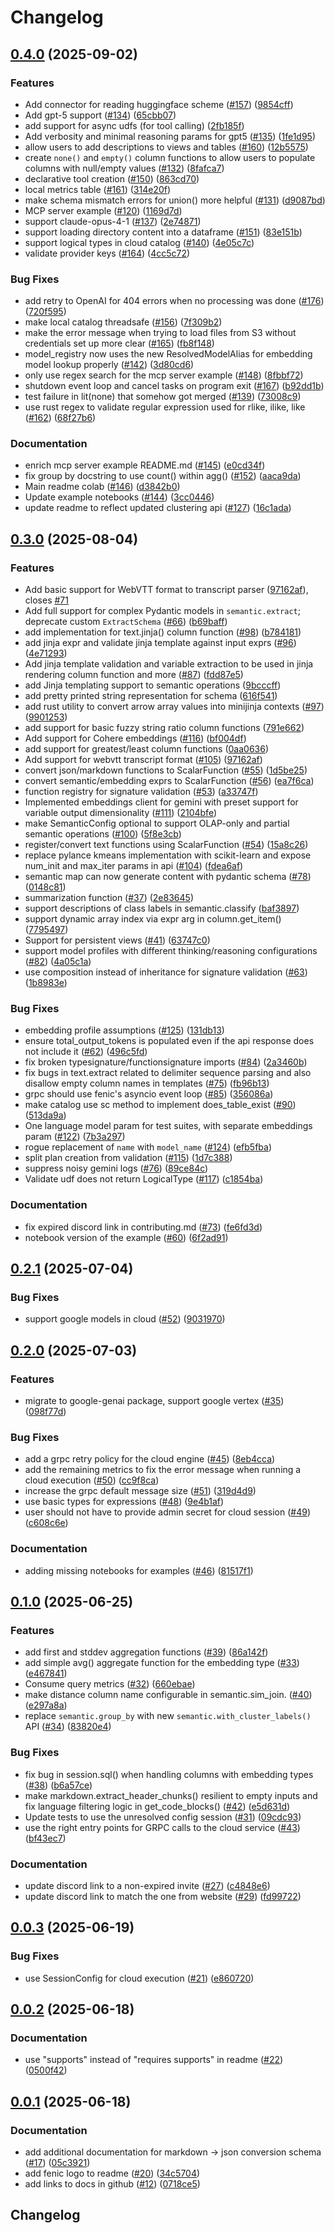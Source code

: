 # Changelog

## [0.4.0](https://github.com/typedef-ai/fenic/compare/v0.3.0...v0.4.0) (2025-09-02)


### Features

* Add connector for reading huggingface scheme ([#157](https://github.com/typedef-ai/fenic/issues/157)) ([9854cff](https://github.com/typedef-ai/fenic/commit/9854cffe2fcda1ae846846854071ec85b303f66c))
* Add gpt-5 support ([#134](https://github.com/typedef-ai/fenic/issues/134)) ([65cbb07](https://github.com/typedef-ai/fenic/commit/65cbb07eef63bd756b7129dafa16acab744c4a7f))
* add support for async udfs (for tool calling) ([2fb185f](https://github.com/typedef-ai/fenic/commit/2fb185fe8ce86423abd332d8ece2666802be5f12))
* Add verbosity and minimal reasoning params for gpt5 ([#135](https://github.com/typedef-ai/fenic/issues/135)) ([1fe1d95](https://github.com/typedef-ai/fenic/commit/1fe1d95b04c0f1ae30c08204d8700d554d57c0ae))
* allow users to add descriptions to views and tables ([#160](https://github.com/typedef-ai/fenic/issues/160)) ([12b5575](https://github.com/typedef-ai/fenic/commit/12b5575e39e60e54927e5815e64dcdcaf2d01d99))
* create `none()` and `empty()` column functions to allow users to populate columns with null/empty values ([#132](https://github.com/typedef-ai/fenic/issues/132)) ([8fafca7](https://github.com/typedef-ai/fenic/commit/8fafca7f4a55eb58ea36d69c4df007c0b7484e8a))
* declarative tool creation ([#150](https://github.com/typedef-ai/fenic/issues/150)) ([863cd70](https://github.com/typedef-ai/fenic/commit/863cd70c3f9d979b84988ad18defb9204d242fb8))
* local metrics table ([#161](https://github.com/typedef-ai/fenic/issues/161)) ([314e20f](https://github.com/typedef-ai/fenic/commit/314e20fca1bd81f554dd2a73df33f9cd3d4869af))
* make schema mismatch errors for union() more helpful ([#131](https://github.com/typedef-ai/fenic/issues/131)) ([d9087bd](https://github.com/typedef-ai/fenic/commit/d9087bdeb36570ae73c3695cb8c8c544ea734eec))
* MCP server example ([#120](https://github.com/typedef-ai/fenic/issues/120)) ([1169d7d](https://github.com/typedef-ai/fenic/commit/1169d7dbf5199e29e6b2667607e9efe96ff680a0))
* support claude-opus-4-1 ([#137](https://github.com/typedef-ai/fenic/issues/137)) ([2e74871](https://github.com/typedef-ai/fenic/commit/2e74871c9e87917d9e216d253c252aa8917f799f))
* support loading directory content into a dataframe ([#151](https://github.com/typedef-ai/fenic/issues/151)) ([83e151b](https://github.com/typedef-ai/fenic/commit/83e151b1bee0b73c315f81a966c059f2a83531f5))
* support logical types in cloud catalog  ([#140](https://github.com/typedef-ai/fenic/issues/140)) ([4e05c7c](https://github.com/typedef-ai/fenic/commit/4e05c7c884835a7987a7bdcd5d5e61076fe5b065))
* validate provider keys ([#164](https://github.com/typedef-ai/fenic/issues/164)) ([4cc5c72](https://github.com/typedef-ai/fenic/commit/4cc5c723ebb953b7604b1544794832f7f4b9f694))


### Bug Fixes

* add retry to OpenAI for 404 errors when no processing was done ([#176](https://github.com/typedef-ai/fenic/issues/176)) ([720f595](https://github.com/typedef-ai/fenic/commit/720f5952b3624cf91ba150a7a0b08852d3d6fc88))
* make local catalog threadsafe ([#156](https://github.com/typedef-ai/fenic/issues/156)) ([7f309b2](https://github.com/typedef-ai/fenic/commit/7f309b22026df7d2e677ce733349969e30139bac))
* make the error message when trying to load files from S3 without credentials set up more clear ([#165](https://github.com/typedef-ai/fenic/issues/165)) ([fb8f148](https://github.com/typedef-ai/fenic/commit/fb8f148abf9da5b5e490c3347dc8b2bda9b5e823))
* model_registry now uses the new ResolvedModelAlias for embedding model lookup properly ([#142](https://github.com/typedef-ai/fenic/issues/142)) ([3d80cd6](https://github.com/typedef-ai/fenic/commit/3d80cd6ee864d21010f213d6ed5a5f7d3205c72e))
* only use regex search for the mcp server example ([#148](https://github.com/typedef-ai/fenic/issues/148)) ([8fbbf72](https://github.com/typedef-ai/fenic/commit/8fbbf7288f0425a94d17c2db318778004fd0a3d5))
* shutdown event loop and cancel tasks on program exit ([#167](https://github.com/typedef-ai/fenic/issues/167)) ([b92dd1b](https://github.com/typedef-ai/fenic/commit/b92dd1b1b9c294bb76db1467555d88e2060d1e3f))
* test failure in lit(none) that somehow got merged ([#139](https://github.com/typedef-ai/fenic/issues/139)) ([73008c9](https://github.com/typedef-ai/fenic/commit/73008c9b608f75042086adf9f0a452722d87786c))
* use rust regex to validate regular expression used for rlike, ilike, like ([#162](https://github.com/typedef-ai/fenic/issues/162)) ([68f27b6](https://github.com/typedef-ai/fenic/commit/68f27b6153823a0b2f0f30ba4b964a8baeacbce8))


### Documentation

* enrich mcp server example README.md ([#145](https://github.com/typedef-ai/fenic/issues/145)) ([e0cd34f](https://github.com/typedef-ai/fenic/commit/e0cd34fb4391ca99e3ece6315133390667d6d269))
* fix group by docstring to use count() within agg() ([#152](https://github.com/typedef-ai/fenic/issues/152)) ([aaca9da](https://github.com/typedef-ai/fenic/commit/aaca9daf6d67d8785fc49d1eb9d0f2d22cc24829))
* Main readme colab ([#146](https://github.com/typedef-ai/fenic/issues/146)) ([d3842b0](https://github.com/typedef-ai/fenic/commit/d3842b0defc1283ede02afb2238ef5c1bcaaac37))
* Update example notebooks ([#144](https://github.com/typedef-ai/fenic/issues/144)) ([3cc0446](https://github.com/typedef-ai/fenic/commit/3cc044614c6203dfb7f0a354a382e9d3a416552a))
* update readme to reflect updated clustering api ([#127](https://github.com/typedef-ai/fenic/issues/127)) ([16c1ada](https://github.com/typedef-ai/fenic/commit/16c1ada9bdea9b17b499524e31c950c6d721345f))

## [0.3.0](https://github.com/typedef-ai/fenic/compare/v0.2.1...v0.3.0) (2025-08-04)


### Features

* Add basic support for WebVTT format to transcript parser ([97162af](https://github.com/typedef-ai/fenic/commit/97162afc50e6c56cc3add7efdb65907bb766d8ab)), closes [#71](https://github.com/typedef-ai/fenic/issues/71)
* Add full support for complex Pydantic models in `semantic.extract`; deprecate custom `ExtractSchema` ([#66](https://github.com/typedef-ai/fenic/issues/66)) ([b69baff](https://github.com/typedef-ai/fenic/commit/b69baffd6a991a769158f34945eca093457f9c96))
* add implementation for text.jinja() column function ([#98](https://github.com/typedef-ai/fenic/issues/98)) ([b784181](https://github.com/typedef-ai/fenic/commit/b78418155f5831133b7b28e338f41d48d83e97c5))
* add jinja expr and validate jinja template against input exprs ([#96](https://github.com/typedef-ai/fenic/issues/96)) ([4e71293](https://github.com/typedef-ai/fenic/commit/4e71293552a544854338dcca3bd4a504b119f984))
* Add jinja template validation and variable extraction to be used in jinja rendering column function and more ([#87](https://github.com/typedef-ai/fenic/issues/87)) ([fdd87e5](https://github.com/typedef-ai/fenic/commit/fdd87e548d16a23a109d630683c8576f23e9c886))
* add Jinja templating support to semantic operations ([9bcccff](https://github.com/typedef-ai/fenic/commit/9bcccff0a32372ba2a0a34a4443f4fdc3857a0ec))
* add pretty printed string representation for schema ([616f541](https://github.com/typedef-ai/fenic/commit/616f54104d897f0968939223071065b328e80495))
* add rust utility to convert arrow array values into minijinja contexts ([#97](https://github.com/typedef-ai/fenic/issues/97)) ([9901253](https://github.com/typedef-ai/fenic/commit/99012535f5d61d7ed4cce2d5d875b208c4aaf9ee))
* add support for basic fuzzy string ratio column functions ([791e662](https://github.com/typedef-ai/fenic/commit/791e662c7f96cb0445a71f52fd6ec0c84d4272eb))
* Add support for Cohere embeddings ([#116](https://github.com/typedef-ai/fenic/issues/116)) ([bf004df](https://github.com/typedef-ai/fenic/commit/bf004dfd3d193fcc9b3586dd3a52c5a41b7e6313))
* add support for greatest/least column functions ([0aa0636](https://github.com/typedef-ai/fenic/commit/0aa06365cba31c531fcdfed913cb422789f0baa3))
* Add support for webvtt transcript format ([#105](https://github.com/typedef-ai/fenic/issues/105)) ([97162af](https://github.com/typedef-ai/fenic/commit/97162afc50e6c56cc3add7efdb65907bb766d8ab))
* convert json/markdown functions to ScalarFunction ([#55](https://github.com/typedef-ai/fenic/issues/55)) ([1d5be25](https://github.com/typedef-ai/fenic/commit/1d5be2535e98dbd9b9c6f2e583b305caf5544c26))
* convert semantic/embedding exprs to ScalarFunction ([#56](https://github.com/typedef-ai/fenic/issues/56)) ([ea7f6ca](https://github.com/typedef-ai/fenic/commit/ea7f6ca778674f959a058eacbf54558d52581c23))
* function registry for signature validation ([#53](https://github.com/typedef-ai/fenic/issues/53)) ([a33747f](https://github.com/typedef-ai/fenic/commit/a33747f5c9527eb79b12e28ce6355bf73ed9fcd6))
* Implemented embeddings client for gemini with preset support for variable output dimensionality ([#111](https://github.com/typedef-ai/fenic/issues/111)) ([2104bfe](https://github.com/typedef-ai/fenic/commit/2104bfea3b66a9e71eedfbae95c3275218759710))
* make SemanticConfig optional to support OLAP-only and partial semantic operations ([#100](https://github.com/typedef-ai/fenic/issues/100)) ([5f8e3cb](https://github.com/typedef-ai/fenic/commit/5f8e3cb45af83ce62a4b99aa64dbffe323d0223a))
* register/convert text functions using ScalarFunction ([#54](https://github.com/typedef-ai/fenic/issues/54)) ([15a8c26](https://github.com/typedef-ai/fenic/commit/15a8c2647ba31adc743248719e7d48cb130a9705))
* replace pylance kmeans implementation with scikit-learn and expose num_init and max_iter params in api ([#104](https://github.com/typedef-ai/fenic/issues/104)) ([fdea6af](https://github.com/typedef-ai/fenic/commit/fdea6afc358935f6886c58c18095198a0f390a50))
* semantic map can now generate content with pydantic schema ([#78](https://github.com/typedef-ai/fenic/issues/78)) ([0148c81](https://github.com/typedef-ai/fenic/commit/0148c8155631ba52dcaf1f02e7ab9b3aee76ae34))
* summarization function ([#37](https://github.com/typedef-ai/fenic/issues/37)) ([2e83645](https://github.com/typedef-ai/fenic/commit/2e8364547910439544c7f37b16f70fc0311d0e57))
* support descriptions of class labels in semantic.classify ([baf3897](https://github.com/typedef-ai/fenic/commit/baf38971415844a919b674a97d4e6050b52ca831))
* support dynamic array index via expr arg in column.get_item() ([7795497](https://github.com/typedef-ai/fenic/commit/779549733c9c130cf3d7c1e3b5eeebe3a72c1640))
* Support for persistent views ([#41](https://github.com/typedef-ai/fenic/issues/41)) ([63747c0](https://github.com/typedef-ai/fenic/commit/63747c0cbfb0906248f20d6954a57cccc297b089))
* support model profiles with different thinking/reasoning configurations ([#82](https://github.com/typedef-ai/fenic/issues/82)) ([4a05c1a](https://github.com/typedef-ai/fenic/commit/4a05c1a4248781df3326949437f9cc260347e90c))
* use composition instead of inheritance for signature validation ([#63](https://github.com/typedef-ai/fenic/issues/63)) ([1b8983e](https://github.com/typedef-ai/fenic/commit/1b8983eb1bbfea515c63beb5aaf556400aadc153))


### Bug Fixes

* embedding profile assumptions ([#125](https://github.com/typedef-ai/fenic/issues/125)) ([131db13](https://github.com/typedef-ai/fenic/commit/131db13df6c69e8143994b972bd2e70e239db894))
* ensure total_output_tokens is populated even if the api response does not include it ([#62](https://github.com/typedef-ai/fenic/issues/62)) ([496c5fd](https://github.com/typedef-ai/fenic/commit/496c5fd1d17f9fd84ceb74bd863ac61d095b9eea))
* fix broken typesignature/functionsignature imports ([#84](https://github.com/typedef-ai/fenic/issues/84)) ([2a3460b](https://github.com/typedef-ai/fenic/commit/2a3460ba66cc93f785745265833a930f72409d31))
* fix bugs in text.extract related to delimiter sequence parsing and also disallow empty column names in templates ([#75](https://github.com/typedef-ai/fenic/issues/75)) ([fb96b13](https://github.com/typedef-ai/fenic/commit/fb96b13fcb7cf99d4625f9a6a5b481d179bb2d6e))
* grpc should use fenic's asyncio event loop ([#85](https://github.com/typedef-ai/fenic/issues/85)) ([356086a](https://github.com/typedef-ai/fenic/commit/356086ac0ac40d344833b5227afb190efae8e146))
* make catalog use sc method to implement does_table_exist ([#90](https://github.com/typedef-ai/fenic/issues/90)) ([513da9a](https://github.com/typedef-ai/fenic/commit/513da9a4f6f7fae58873df5bc233bd09319432f9))
* One language model param for test suites, with separate embeddings param ([#122](https://github.com/typedef-ai/fenic/issues/122)) ([7b3a297](https://github.com/typedef-ai/fenic/commit/7b3a2976d60bb9f3645590c7e7dcb2e3c020b300))
* rogue replacement of `name` with `model_name` ([#124](https://github.com/typedef-ai/fenic/issues/124)) ([efb5fba](https://github.com/typedef-ai/fenic/commit/efb5fba65b2e7f3a6e698327042a63b60190ed86))
* split plan creation from validation ([#115](https://github.com/typedef-ai/fenic/issues/115)) ([1d7c388](https://github.com/typedef-ai/fenic/commit/1d7c388005bbe097bf510b8169c855c83a5a865e))
* suppress noisy gemini logs ([#76](https://github.com/typedef-ai/fenic/issues/76)) ([89ce84c](https://github.com/typedef-ai/fenic/commit/89ce84c4d8fd8b57ec792b72b071feac405bce6e))
* Validate udf does not return LogicalType ([#117](https://github.com/typedef-ai/fenic/issues/117)) ([c1854ba](https://github.com/typedef-ai/fenic/commit/c1854ba991053bc77ec12bb2771f7dd20de9affd))


### Documentation

* fix expired discord link in contributing.md ([#73](https://github.com/typedef-ai/fenic/issues/73)) ([fe6fd3d](https://github.com/typedef-ai/fenic/commit/fe6fd3d6621a05814848d7b9cca54536e0336139))
* notebook version of the example ([#60](https://github.com/typedef-ai/fenic/issues/60)) ([6f2ad91](https://github.com/typedef-ai/fenic/commit/6f2ad91af9c82aa3085c901cc064b657ceb42cd7))

## [0.2.1](https://github.com/typedef-ai/fenic/compare/v0.2.0...v0.2.1) (2025-07-04)


### Bug Fixes

* support google models in cloud ([#52](https://github.com/typedef-ai/fenic/issues/52)) ([9031970](https://github.com/typedef-ai/fenic/commit/903197009fd5c4d9dfa8da086d40479e08d2b3e6))

## [0.2.0](https://github.com/typedef-ai/fenic/compare/v0.1.0...v0.2.0) (2025-07-03)


### Features

* migrate to google-genai package, support google vertex ([#35](https://github.com/typedef-ai/fenic/issues/35)) ([098f77d](https://github.com/typedef-ai/fenic/commit/098f77d515b70ddb0d64930dbdab76df425559b9))


### Bug Fixes

* add a grpc retry policy for the cloud engine ([#45](https://github.com/typedef-ai/fenic/issues/45)) ([8eb4cca](https://github.com/typedef-ai/fenic/commit/8eb4cca25bfc2f4464085c478f0a2328abfcfde4))
* add the remaining metrics to fix the error message when running a cloud execution ([#50](https://github.com/typedef-ai/fenic/issues/50)) ([cc9f8ca](https://github.com/typedef-ai/fenic/commit/cc9f8caa6e13374a375e63621e35e68fa39d01ea))
* increase the grpc default message size ([#51](https://github.com/typedef-ai/fenic/issues/51)) ([319d4d9](https://github.com/typedef-ai/fenic/commit/319d4d9ad89442fffe60e4cf4570da6da0c882c8))
* use basic types for expressions ([#48](https://github.com/typedef-ai/fenic/issues/48)) ([9e4b1af](https://github.com/typedef-ai/fenic/commit/9e4b1afa4c3272240f6e5ef9d43d7e495dd28c75))
* user should not have to provide admin secret for cloud session ([#49](https://github.com/typedef-ai/fenic/issues/49)) ([c608c6e](https://github.com/typedef-ai/fenic/commit/c608c6e5b0b08842b54c10236a57e6888f0a15fd))


### Documentation

* adding missing notebooks for examples ([#46](https://github.com/typedef-ai/fenic/issues/46)) ([81517f1](https://github.com/typedef-ai/fenic/commit/81517f1637b23d225d4b88d0e861549581181796))

## [0.1.0](https://github.com/typedef-ai/fenic/compare/v0.0.3...v0.1.0) (2025-06-25)


### Features

* add first and stddev aggregation functions ([#39](https://github.com/typedef-ai/fenic/issues/39)) ([86a142f](https://github.com/typedef-ai/fenic/commit/86a142f67a865600a80f13dc38b1830c8493cc85))
* add simple avg() aggregate function for the embedding type ([#33](https://github.com/typedef-ai/fenic/issues/33)) ([e467841](https://github.com/typedef-ai/fenic/commit/e467841ef6f4f4e950373d502f2cc28521534dab))
* Consume query metrics ([#32](https://github.com/typedef-ai/fenic/issues/32)) ([660ebae](https://github.com/typedef-ai/fenic/commit/660ebae4c227bf06c5896f6317b767be8111a5b4))
* make distance column name configurable in semantic.sim_join. ([#40](https://github.com/typedef-ai/fenic/issues/40)) ([e297a8a](https://github.com/typedef-ai/fenic/commit/e297a8ab3e3e23d03624b236646f1c400dd662f6))
* replace `semantic.group_by` with new `semantic.with_cluster_labels()` API ([#34](https://github.com/typedef-ai/fenic/issues/34)) ([83820e4](https://github.com/typedef-ai/fenic/commit/83820e4f4f918e6d07442b7557850528a713ae16))


### Bug Fixes

* fix bug in session.sql() when handling columns with embedding types ([#38](https://github.com/typedef-ai/fenic/issues/38)) ([b6a57ce](https://github.com/typedef-ai/fenic/commit/b6a57cefdc9fe3ed44ff097b43bbbab1cec6efa6))
* make markdown.extract_header_chunks() resilient to empty inputs and fix language filtering logic in get_code_blocks() ([#42](https://github.com/typedef-ai/fenic/issues/42)) ([e5d631d](https://github.com/typedef-ai/fenic/commit/e5d631d4e76780379157bf2cba2faadda6edfe96))
* Update tests to use the unresolved config session ([#31](https://github.com/typedef-ai/fenic/issues/31)) ([09cdc93](https://github.com/typedef-ai/fenic/commit/09cdc9364133b57c62b00fc09980e7efc815dc12))
* use the right entry points for GRPC calls to the cloud service ([#43](https://github.com/typedef-ai/fenic/issues/43)) ([bf43ec7](https://github.com/typedef-ai/fenic/commit/bf43ec7eaf51b756d22f2083a93c97847696587e))


### Documentation

* update discord link to a non-expired invite ([#27](https://github.com/typedef-ai/fenic/issues/27)) ([c4848e6](https://github.com/typedef-ai/fenic/commit/c4848e6c9d89f9539516b8ca38c74ac826c92dff))
* update discord link to match the one from website ([#29](https://github.com/typedef-ai/fenic/issues/29)) ([fd99722](https://github.com/typedef-ai/fenic/commit/fd9972296048b3bbb52ecf5567691ac9d6f84f2b))

## [0.0.3](https://github.com/typedef-ai/fenic/compare/v0.0.2...v0.0.3) (2025-06-19)


### Bug Fixes

* use SessionConfig for cloud execution ([#21](https://github.com/typedef-ai/fenic/issues/21)) ([e860720](https://github.com/typedef-ai/fenic/commit/e8607203685fd8b61b7ffb5584c182f0fb65cf1f))

## [0.0.2](https://github.com/typedef-ai/fenic/compare/v0.0.1...v0.0.2) (2025-06-18)


### Documentation

* use "supports" instead of "requires supports" in readme ([#22](https://github.com/typedef-ai/fenic/issues/22)) ([0500f42](https://github.com/typedef-ai/fenic/commit/0500f425493779d4ee655598a8083c7eb6de23b2))

## [0.0.1](https://github.com/typedef-ai/fenic/compare/v0.0.0...v0.0.1) (2025-06-18)


### Documentation

* add additional documentation for markdown -&gt; json conversion schema ([#17](https://github.com/typedef-ai/fenic/issues/17)) ([05c3921](https://github.com/typedef-ai/fenic/commit/05c39214a196de5e5177fe550003c8af490de152))
* add fenic logo to readme ([#20](https://github.com/typedef-ai/fenic/issues/20)) ([34c5704](https://github.com/typedef-ai/fenic/commit/34c57047d411808f1a7a8aa7ef76737ee06f68a3))
* add links to docs in github ([#12](https://github.com/typedef-ai/fenic/issues/12)) ([0718ce5](https://github.com/typedef-ai/fenic/commit/0718ce59641d50da0510b03db102fda0fa67eafa))

## Changelog
